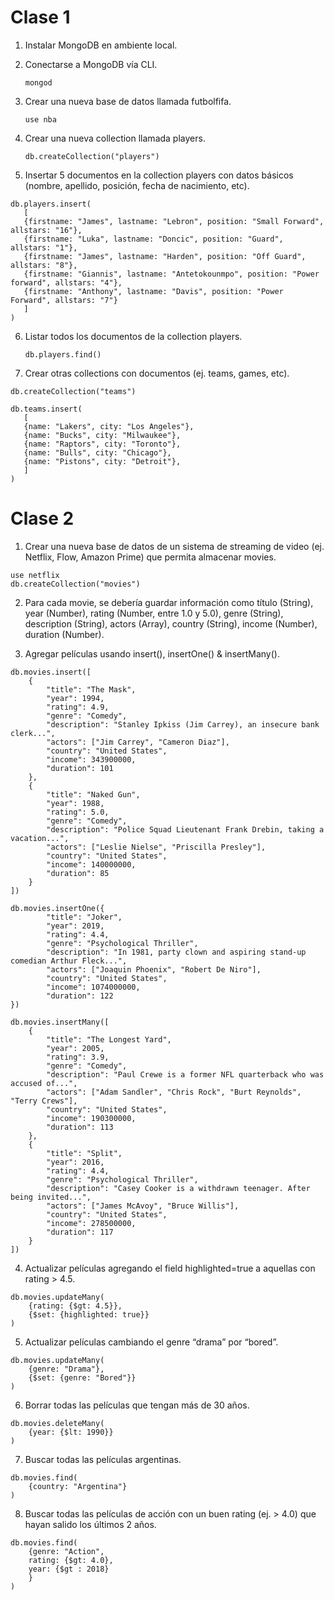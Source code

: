# Clase 1 

1. Instalar MongoDB en ambiente local.

2. Conectarse a MongoDB vía CLI.

    `mongod`

3. Crear una nueva base de datos llamada futbolfifa.
    
    `use nba`

4. Crear una nueva collection llamada players.
    
    `db.createCollection("players")`

5. Insertar 5 documentos en la collection players con datos básicos (nombre, apellido, posición, fecha de nacimiento, etc).
```
db.players.insert(
   [
   {firstname: "James", lastname: "Lebron", position: "Small Forward", allstars: "16"},
   {firstname: "Luka", lastname: "Doncic", position: "Guard", allstars: "1"},
   {firstname: "James", lastname: "Harden", position: "Off Guard", allstars: "8"},
   {firstname: "Giannis", lastname: "Antetokounmpo", position: "Power forward", allstars: "4"},
   {firstname: "Anthony", lastname: "Davis", position: "Power Forward", allstars: "7"}
   ]
)
```

6. Listar todos los documentos de la collection players.

    `db.players.find()`

7. Crear otras collections con documentos (ej. teams, games, etc).

```
db.createCollection("teams")

db.teams.insert(
   [
   {name: "Lakers", city: "Los Angeles"},
   {name: "Bucks", city: "Milwaukee"},
   {name: "Raptors", city: "Toronto"},
   {name: "Bulls", city: "Chicago"},
   {name: "Pistons", city: "Detroit"},
   ]
)
```

# Clase 2

1. Crear una nueva base de datos de un sistema de streaming de video (ej. Netflix, Flow, Amazon Prime) que permita almacenar movies.

```
use netflix
db.createCollection("movies")
```

2. Para cada movie, se debería guardar información como título (String), year (Number), rating (Number, entre 1.0 y 5.0), genre (String), description (String), actors (Array<String>), country (String), income (Number), duration (Number).

3. Agregar películas usando insert(), insertOne() & insertMany().

```
db.movies.insert([
    {
        "title": "The Mask",
        "year": 1994,
        "rating": 4.9,
        "genre": "Comedy",
        "description": "Stanley Ipkiss (Jim Carrey), an insecure bank clerk...",
        "actors": ["Jim Carrey", "Cameron Diaz"],
        "country": "United States", 
        "income": 343900000,
        "duration": 101
    },
    {
        "title": "Naked Gun",
        "year": 1988,
        "rating": 5.0,
        "genre": "Comedy",
        "description": "Police Squad Lieutenant Frank Drebin, taking a vacation...",
        "actors": ["Leslie Nielse", "Priscilla Presley"],
        "country": "United States", 
        "income": 140000000,
        "duration": 85
    }
])

db.movies.insertOne({
        "title": "Joker",
        "year": 2019,
        "rating": 4.4,
        "genre": "Psychological Thriller",
        "description": "In 1981, party clown and aspiring stand-up comedian Arthur Fleck...",
        "actors": ["Joaquin Phoenix", "Robert De Niro"],
        "country": "United States", 
        "income": 1074000000,
        "duration": 122
})

db.movies.insertMany([
    {
        "title": "The Longest Yard",
        "year": 2005,
        "rating": 3.9,
        "genre": "Comedy",
        "description": "Paul Crewe is a former NFL quarterback who was accused of...",
        "actors": ["Adam Sandler", "Chris Rock", "Burt Reynolds", "Terry Crews"],
        "country": "United States", 
        "income": 190300000,
        "duration": 113
    },
    {
        "title": "Split",
        "year": 2016,
        "rating": 4.4,
        "genre": "Psychological Thriller",
        "description": "Casey Cooker is a withdrawn teenager. After being invited...",
        "actors": ["James McAvoy", "Bruce Willis"],
        "country": "United States", 
        "income": 278500000,
        "duration": 117
    }
])
```

4. Actualizar películas agregando el field highlighted=true a aquellas con rating > 4.5.

```
db.movies.updateMany(
    {rating: {$gt: 4.5}},
    {$set: {highlighted: true}}
)
```

5. 	Actualizar películas cambiando el genre “drama” por “bored”.

```
db.movies.updateMany(
    {genre: "Drama"},
    {$set: {genre: "Bored"}}
)
```

6. 	Borrar todas las películas que tengan más de 30 años.

```
db.movies.deleteMany(
    {year: {$lt: 1990}}
)
```

7. 	Buscar todas las películas argentinas.

```
db.movies.find(
    {country: "Argentina"}
)
```

8.	Buscar todas las películas de acción con un buen rating (ej. > 4.0) que hayan salido los últimos 2 años.

```
db.movies.find(
    {genre: "Action", 
    rating: {$gt: 4.0}, 
    year: {$gt : 2018}
    }
)
```